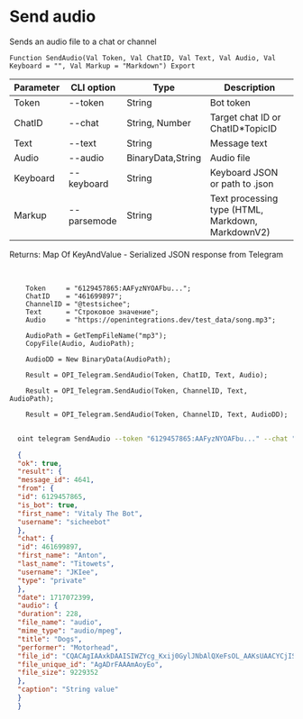 ﻿---
sidebar_position: 4
---

# Send audio
 Sends an audio file to a chat or channel



`Function SendAudio(Val Token, Val ChatID, Val Text, Val Audio, Val Keyboard = "", Val Markup = "Markdown") Export`

  | Parameter | CLI option | Type | Description |
  |-|-|-|-|
  | Token | --token | String | Bot token |
  | ChatID | --chat | String, Number | Target chat ID or ChatID*TopicID |
  | Text | --text | String | Message text |
  | Audio | --audio | BinaryData,String | Audio file |
  | Keyboard | --keyboard | String | Keyboard JSON or path to .json |
  | Markup | --parsemode | String | Text processing type (HTML, Markdown, MarkdownV2) |

  
  Returns:  Map Of KeyAndValue - Serialized JSON response from Telegram

<br/>




```bsl title="Code example"
    Token     = "6129457865:AAFyzNYOAFbu...";
    ChatID    = "461699897";
    ChannelID = "@testsichee";
    Text      = "Строковое значение";
    Audio     = "https://openintegrations.dev/test_data/song.mp3";

    AudioPath = GetTempFileName("mp3");
    CopyFile(Audio, AudioPath);

    AudioDD = New BinaryData(AudioPath);

    Result = OPI_Telegram.SendAudio(Token, ChatID, Text, Audio);

    Result = OPI_Telegram.SendAudio(Token, ChannelID, Text, AudioPath);

    Result = OPI_Telegram.SendAudio(Token, ChannelID, Text, AudioDD);
```



```sh title="CLI command example"
    
  oint telegram SendAudio --token "6129457865:AAFyzNYOAFbu..." --chat "461699897" --text "String value" --audio "https://openintegrations.dev/test_data/song.mp3" --keyboard %keyboard% --parsemode %parsemode%

```

```json title="Result"
  {
  "ok": true,
  "result": {
  "message_id": 4641,
  "from": {
  "id": 6129457865,
  "is_bot": true,
  "first_name": "Vitaly The Bot",
  "username": "sicheebot"
  },
  "chat": {
  "id": 461699897,
  "first_name": "Anton",
  "last_name": "Titowets",
  "username": "JKIee",
  "type": "private"
  },
  "date": 1717072399,
  "audio": {
  "duration": 228,
  "file_name": "audio",
  "mime_type": "audio/mpeg",
  "title": "Dogs",
  "performer": "Motorhead",
  "file_id": "CQACAgIAAxkDAAISIWZYcg_Kxij0GylJNbAlQXeFsOL_AAKsUAACYCjISuJ28LqFPDf3NQQ",
  "file_unique_id": "AgADrFAAAmAoyEo",
  "file_size": 9229352
  },
  "caption": "String value"
  }
  }

```
